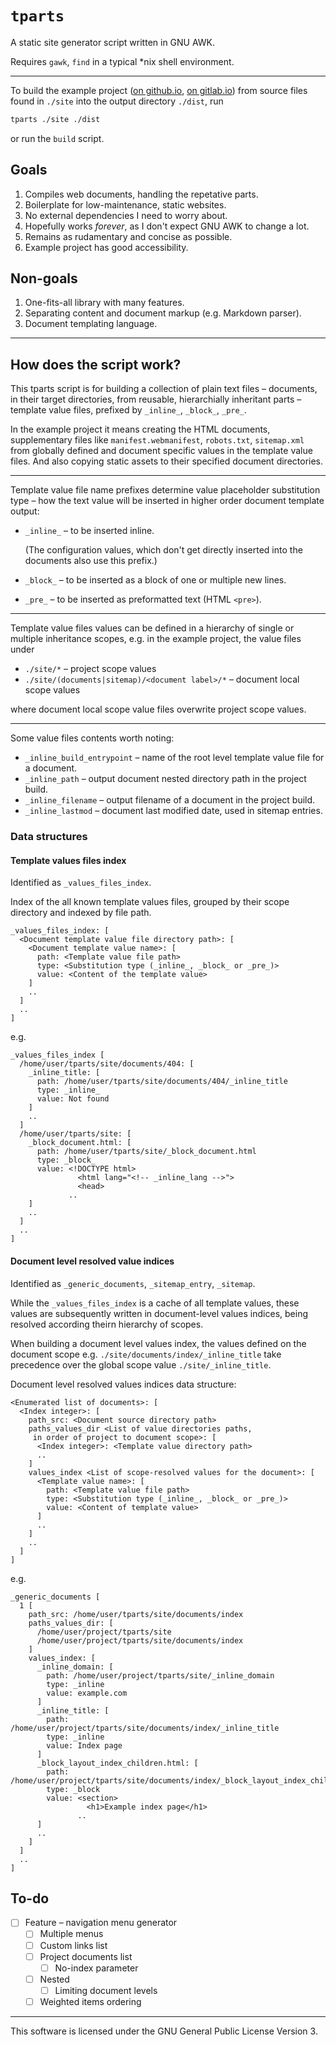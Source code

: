 # `tparts`

A static site generator script written in GNU AWK.

Requires `gawk`, `find` in a typical \*nix shell environment.

---

To build the example project ([on github.io](https://andis-sprinkis.github.io/tparts/), [on gitlab.io](https://andis-sprinkis.gitlab.io/tparts)) from source files found in `./site` into the output directory `./dist`, run

```sh
tparts ./site ./dist
```

or run the `build` script.

## Goals

1. Compiles web documents, handling the repetative parts.
1. Boilerplate for low-maintenance, static websites.
1. No external dependencies I need to worry about.
1. Hopefully works _forever_, as I don't expect GNU AWK to change a lot.
1. Remains as rudamentary and concise as possible.
1. Example project has good accessibility.

## Non-goals

1. One-fits-all library with many features.
1. Separating content and document markup (e.g. Markdown parser).
1. Document templating language.

---

## How does the script work?

This tparts script is for building a collection of plain text files – documents, in their target directories, from reusable, hierarchially inheritant parts – template value files, prefixed by `_inline_`, `_block_`, `_pre_`.

In the example project it means creating the HTML documents, supplementary files like `manifest.webmanifest`, `robots.txt`, `sitemap.xml` from globally defined and document specific values in the template value files. And also copying static assets to their specified document directories.

---

Template value file name prefixes determine value placeholder substitution type – how the text value will be inserted in higher order document template output:

-   `_inline_` – to be inserted inline.

    (The configuration values, which don't get directly inserted into the documents also use this prefix.)

-   `_block_` – to be inserted as a block of one or multiple new lines.
-   `_pre_` – to be inserted as preformatted text (HTML `<pre>`).

---

Template value files values can be defined in a hierarchy of single or multiple inheritance scopes, e.g. in the example project, the value files under

-   `./site/*` – project scope values
-   `./site/(documents|sitemap)/<document label>/*` – document local scope values

where document local scope value files overwrite project scope values.

---

Some value files contents worth noting:

-   `_inline_build_entrypoint` – name of the root level template value file for a document.
-   `_inline_path` – output document nested directory path in the project build.
-   `_inline_filename` – output filename of a document in the project build.
-   `_inline_lastmod` – document last modified date, used in sitemap entries.

### Data structures

#### Template values files index

Identified as `_values_files_index`.

Index of the all known template values files, grouped by their scope directory and indexed by file path.

```
_values_files_index: [
  <Document template value file directory path>: [
    <Document template value name>: [
      path: <Template value file path>
      type: <Substitution type (_inline_, _block_ or _pre_)>
      value: <Content of the template value>
    ]
    ..
  ]
  ..
]
```

e.g.

```
_values_files_index [
  /home/user/tparts/site/documents/404: [
    _inline_title: [
      path: /home/user/tparts/site/documents/404/_inline_title
      type: _inline_
      value: Not found
    ]
    ..
  ]
  /home/user/tparts/site: [
    _block_document.html: [
      path: /home/user/tparts/site/_block_document.html
      type: _block_
      value: <!DOCTYPE html>
               <html lang="<!-- _inline_lang -->">
               <head>
             ..
    ]
    ..
  ]
  ..
]
```

#### Document level resolved value indices

Identified as `_generic_documents`, `_sitemap_entry`, `_sitemap`.

While the `_values_files_index` is a cache of all template values, these values are subsequently written in document-level values indices, being resolved according theirn hierarchy of scopes.

When building a document level values index, the values defined on the document scope e.g. `./site/documents/index/_inline_title` take precedence over the global scope value `./site/_inline_title`.

Document level resolved values indices data structure:

```
<Enumerated list of documents>: [
  <Index integer>: [
    path_src: <Document source directory path>
    paths_values_dir <List of value directories paths,
     in order of project to document scope>: [
      <Index integer>: <Template value directory path>
      ..
    ]
    values_index <List of scope-resolved values for the document>: [
      <Template value name>: [
        path: <Template value file path>
        type: <Substitution type (_inline_, _block_ or _pre_)>
        value: <Content of template value>
      ]
      ..
    ]
    ..
  ]
]
```

e.g.

```
_generic_documents [
  1 [
    path_src: /home/user/tparts/site/documents/index
    paths_values_dir: [
      /home/user/project/tparts/site
      /home/user/project/tparts/site/documents/index
    ]
    values_index: [
      _inline_domain: [
        path: /home/user/project/tparts/site/_inline_domain
        type: _inline
        value: example.com
      ]
      _inline_title: [
        path: /home/user/project/tparts/site/documents/index/_inline_title
        type: _inline
        value: Index page
      ]
      _block_layout_index_children.html: [
        path: /home/user/project/tparts/site/documents/index/_block_layout_index_children.html
        type: _block
        value: <section>
                 <h1>Example index page</h1>
               ..
      ]
      ..
    ]
  ]
  ..
]
```

## To-do

- [ ] Feature – navigation menu generator
    - [ ] Multiple menus
    - [ ] Custom links list
    - [ ] Project documents list
        - [ ] No-index parameter
    - [ ] Nested
        - [ ] Limiting document levels
    - [ ] Weighted items ordering

---

This software is licensed under the GNU General Public License Version 3.
